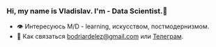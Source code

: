 ### Hi, my name is Vladislav. I'm - Data Scientist.:wave:

- :eye: Интересуюсь M/D - learning, искусством, постмодернизмом.
- :speech_balloon: Как связаться bodriardelez@gmail.com или [Телеграм](https://t.me/vladislav_bagudinov).
